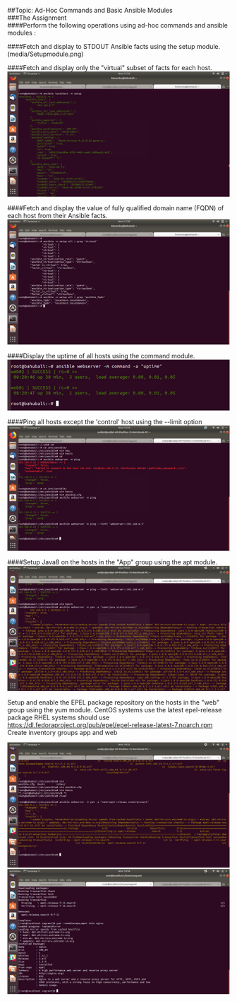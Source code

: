 ##Topic: Ad-Hoc Commands and Basic Ansible Modules  
###The Assignment  
####Perform the following operations using ad-hoc commands and ansible modules :  

####Fetch and display to STDOUT Ansible facts using the setup module.  
![]()(media/Setupmodule.png)  

####Fetch and display only the "virtual" subset of facts for each host.  
![](media/factsmodule.png)

####Fetch and display the value of fully qualified domain name (FQDN) of each host from their Ansible facts.  
![](media/3Fqdn.png)  

####Display the uptime of all hosts using the command module.  
![](media/4uptime.png)  

####Ping all hosts except the 'control' host using the --limit option  
![](media/limitping.png)  

####Setup Java8 on the hosts in the "App" group using the apt module.  
![](media/6javainstall.png)  

Setup and enable the EPEL package repository on the hosts in the "web" group using the yum module.
CentOS systems use the latest epel-release package
RHEL systems should use https://dl.fedoraproject.org/pub/epel/epel-release-latest-7.noarch.rpm
Create inventory groups app and web


![](media/7epel.png)  
![](media/7.1epeltest.png)  
